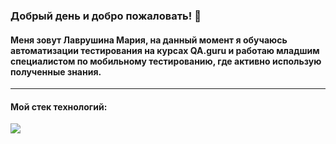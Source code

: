 ### Добрый день и добро пожаловать! :wave:
#### Меня зовут Лаврушина Мария, на данный момент я обучаюсь автоматизации тестирования на курсах QA.guru и работаю младшим специалистом по мобильному тестированию, где активно использую полученные знания.
***
#### Мой стек технологий:
![](QA-guru-homework-browserstack/img/Intelij_IDEA.png)


